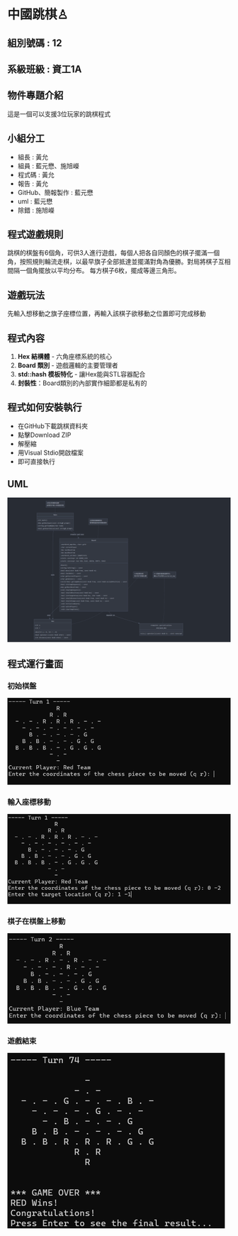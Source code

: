 # 中國跳棋♙
## 組別號碼 : 12
## 系級班級 : 資工1A
## 物件專題介紹
 這是一個可以支援3位玩家的跳棋程式

## 小組分工
* 組長 : 黃允
* 組員 : 藍元懋、施旭嶸 
* 程式碼 : 黃允
* 報告 : 黃允
* GitHub、簡報製作 : 藍元懋
* uml : 藍元懋
* 除錯 : 施旭嶸
## 程式遊戲規則
跳棋的棋盤有6個角，可供3人進行遊戲，每個人把各自同顏色的棋子擺滿一個角，按照規則輪流走棋，以最早旗子全部抵達並擺滿對角為優勝。對局將棋子互相間隔一個角擺放以平均分布。
每方棋子6枚，擺成等邊三角形。
## 遊戲玩法
先輸入想移動之旗子座標位置，再輸入該棋子欲移動之位置即可完成移動
## 程式內容
1. **Hex 結構體** - 六角座標系統的核心
2. **Board 類別** - 遊戲邏輯的主要管理者  
3. **std::hash<Hex> 模板特化** - 讓Hex能與STL容器配合
4. **封裝性**：Board類別的內部實作細節都是私有的
## 程式如何安裝執行
* 在GitHub下載跳棋資料夾
* 點擊Download ZIP
* 解壓縮
* 用Visual Stdio開啟檔案
* 即可直接執行

## UML
![GitHub图像](UML.png)

## 程式運行畫面
### 初始棋盤
![GitHub图像](/readme_repository/1.png)

### 輸入座標移動
![GitHub图像](/readme_repository/2.png)

### 棋子在棋盤上移動
![GitHub图像](/readme_repository/3.png)

### 遊戲結束
![GitHub图像](/readme_repository/4.png)



